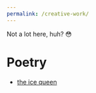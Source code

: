 ```yaml
---
permalink: /creative-work/
---
```


Not a lot here, huh? 😳

# Poetry
- [the ice queen](http://varunmalladi.github.io/creative-work/ice-queen)
